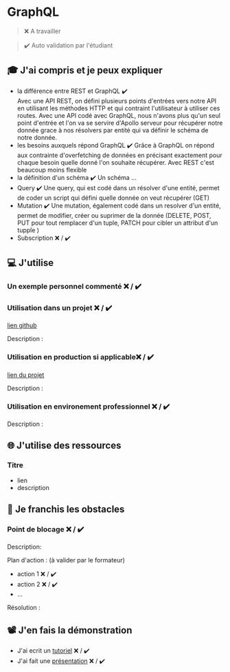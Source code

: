 # GraphQL

> ❌ A travailler

> ✔️ Auto validation par l'étudiant

## 🎓 J'ai compris et je peux expliquer

- la différence entre REST et GraphQL ✔️ <br/>
  Avec une API REST, on défini plusieurs points d'entrées vers notre API en utilisant les méthodes HTTP et qui contraint l'utilisateur à utiliser ces routes.
  Avec une API codé avec GraphQL, nous n'avons plus qu'un seul point d'entrée et l'on va se servire d'Apollo serveur pour récupérer notre donnée grace à nos résolvers par entité qui va définir le schéma de notre donnée.
- les besoins auxquels répond GraphQL ✔️
  Grâce à GraphQL on répond aux contrainte d'overfetching de données en précisant exactement pour chaque besoin quelle donné l'on souhaite récupérer.
  Avec REST c'est beaucoup moins flexible
- la définition d'un schéma ✔️
  Un schéma ...
- Query ✔️
  Une query, qui est codé dans un résolver d'une entité, permet de coder un script qui défini quelle donnée on veut récupérer (GET)
- Mutation ✔️
  Une mutation, également codé dans un resolver d'un entité, permet de modifier, créer ou suprimer de la donnée (DELETE, POST, PUT pour tout remplacer d'un tuple, PATCH pour cibler un attribut d'un tupple )
- Subscription ❌ / ✔️

## 💻 J'utilise

### Un exemple personnel commenté ❌ / ✔️

### Utilisation dans un projet ❌ / ✔️

[lien github](...)

Description :

### Utilisation en production si applicable❌ / ✔️

[lien du projet](...)

Description :

### Utilisation en environement professionnel ❌ / ✔️

Description :

## 🌐 J'utilise des ressources

### Titre

- lien
- description

## 🚧 Je franchis les obstacles

### Point de blocage ❌ / ✔️

Description:

Plan d'action : (à valider par le formateur)

- action 1 ❌ / ✔️
- action 2 ❌ / ✔️
- ...

Résolution :

## 📽️ J'en fais la démonstration

- J'ai ecrit un [tutoriel](...) ❌ / ✔️
- J'ai fait une [présentation](...) ❌ / ✔️
